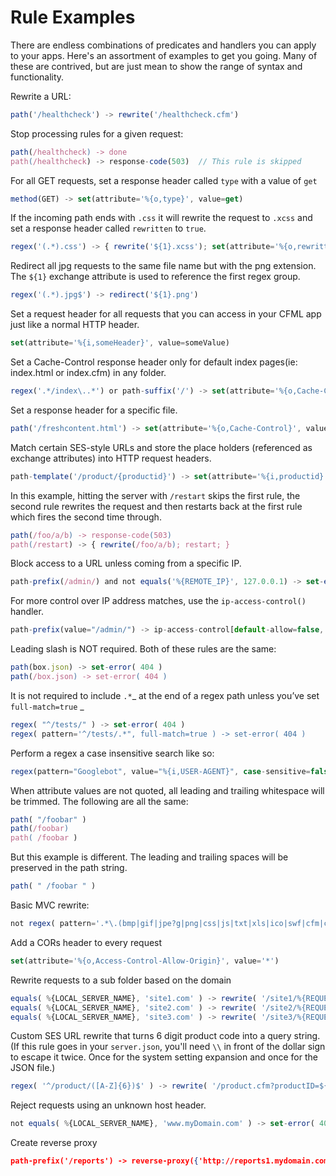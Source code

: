# Rule Examples

There are endless combinations of predicates and handlers you can apply to your apps. Here's an assortment of examples to get you going. Many of these are contrived, but are just mean to show the range of syntax and functionality.

Rewrite a URL:

```javascript
path('/healthcheck') -> rewrite('/healthcheck.cfm')
```

Stop processing rules for a given request:

```javascript
path(/healthcheck) -> done
path(/healthcheck) -> response-code(503)  // This rule is skipped
```

For all GET requests, set a response header called `type` with a value of `get`

```javascript
method(GET) -> set(attribute='%{o,type}', value=get)
```

If the incoming path ends with `.css` it will rewrite the request to `.xcss` and set a response header called `rewritten` to `true`.

```javascript
regex('(.*).css') -> { rewrite('${1}.xcss'); set(attribute='%{o,rewritten}', value=true) } 
```

Redirect all jpg requests to the same file name but with the png extension. The `${1}` exchange attribute is used to reference the first regex group.

```javascript
regex('(.*).jpg$') -> redirect('${1}.png')
```

Set a request header for all requests that you can access in your CFML app just like a normal HTTP header.

```javascript
set(attribute='%{i,someHeader}', value=someValue)
```

Set a Cache-Control response header only for default index pages(ie: index.html or index.cfm) in any folder.

```javascript
regex('.*/index\..*') or path-suffix('/') -> set(attribute='%{o,Cache-Control}', value='no-cache')
```

Set a response header for a specific file.

```javascript
path('/freshcontent.html') -> set(attribute='%{o,Cache-Control}', value='no-cache')
```

Match certain SES-style URLs and store the place holders (referenced as exchange attributes) into HTTP request headers.

```javascript
path-template('/product/{productid}') -> set(attribute='%{i,productid}', value='${productid}')
```

In this example, hitting the server with `/restart` skips the first rule, the second rule rewrites the request and then restarts back at the first rule which fires the second time through.

```javascript
path(/foo/a/b) -> response-code(503)
path(/restart) -> { rewrite(/foo/a/b); restart; }
```

Block access to a URL unless coming from a specific IP.

```javascript
path-prefix(/admin/) and not equals('%{REMOTE_IP}', 127.0.0.1) -> set-error( 404 )
```

For more control over IP address matches, use the `ip-access-control()` handler.

```javascript
path-prefix(value="/admin/") -> ip-access-control[default-allow=false, acl={'127.0.0.* allow'}, failure-status=404]
```

Leading slash is NOT required. Both of these rules are the same:

```javascript
path(box.json) -> set-error( 404 )
path(/box.json) -> set-error( 404 )
```

It is not required to include `.*`\_ at the end of a regex path unless you’ve set `full-match=true` \_

```javascript
regex( "^/tests/" ) -> set-error( 404 ) 
regex( pattern='^/tests/.*", full-match=true ) -> set-error( 404 )
```

Perform a regex a case insensitive search like so:

```javascript
regex(pattern="Googlebot", value="%{i,USER-AGENT}", case-sensitive=false ) -> set-error( 404 )
```

When attribute values are not quoted, all leading and trailing whitespace will be trimmed. The following are all the same:

```javascript
path( "/foobar" )
path(/foobar)
path( /foobar )
```

But this example is different. The leading and trailing spaces will be preserved in the path string.

```javascript
path( " /foobar " )
```

Basic MVC rewrite:

```javascript
not regex( pattern='.*\.(bmp|gif|jpe?g|png|css|js|txt|xls|ico|swf|cfm|cfc|html|htm)$', case-sensitive=false ) -> rewrite('/index.cfm/%{RELATIVE_PATH}')
```

Add a CORs header to every request

```javascript
set(attribute='%{o,Access-Control-Allow-Origin}', value='*')
```

Rewrite requests to a sub folder based on the domain

```javascript
equals( %{LOCAL_SERVER_NAME}, 'site1.com' ) -> rewrite( '/site1/%{REQUEST_URL}' )
equals( %{LOCAL_SERVER_NAME}, 'site2.com' ) -> rewrite( '/site2/%{REQUEST_URL}' )
equals( %{LOCAL_SERVER_NAME}, 'site3.com' ) -> rewrite( '/site3/%{REQUEST_URL}' )
```

Custom SES URL rewrite that turns 6 digit product code into a query string. (If this rule goes in your `server.json`, you'll need `\\` in front of the dollar sign to escape it twice. Once for the system setting expansion and once for the JSON file.)

```javascript
regex( '^/product/([A-Z]{6})$' ) -> rewrite( '/product.cfm?productID=${1}' )
```

Reject requests using an unknown host header.

```javascript
not equals( %{LOCAL_SERVER_NAME}, 'www.myDomain.com' ) -> set-error( 403 )
```

Create reverse proxy

```json
path-prefix('/reports') -> reverse-proxy({'http://reports1.mydomain.com','http://reports2.mydomain.com'})
```
